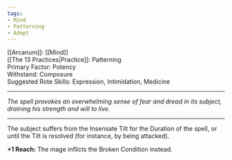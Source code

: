```yaml
---
tags:
- Mind
- Patterning
- Adept
---
```


[[Arcanum]]: [[Mind]]\
[[The 13 Practices|Practice]]: Patterning\
Primary Factor: Potency\
Withstand: Composure\
Suggested Rote Skills: Expression, Intimidation, Medicine

---

_The spell provokes an overwhelming sense of fear and dread in its subject, draining his strength and will to live._

---

The subject suffers from the Insensate Tilt for the Duration of the spell, or until the Tilt is resolved (for instance, by being attacked).

**+1 Reach:** The mage inflicts the Broken Condition instead.